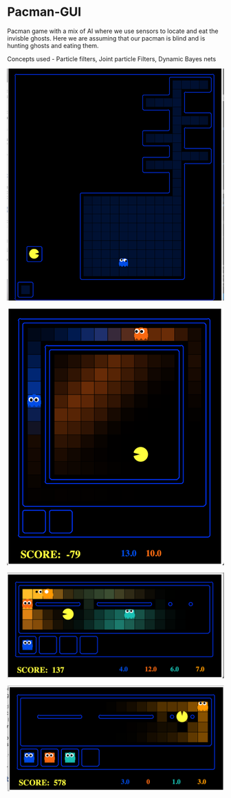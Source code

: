 # Pacman-GUI

Pacman game with a mix of AI where we use sensors to locate and eat the invisble ghosts. Here we are assuming that our pacman is blind and is hunting ghosts and eating them.

Concepts used - Particle filters, Joint particle Filters, Dynamic Bayes nets


![](images/1.png)


![](images/2.png)


![](images/3.png)


![](images/4.png)
